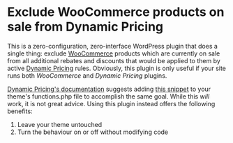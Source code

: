 # Exclude WooCommerce products on sale from Dynamic Pricing

This is a zero-configuration, zero-interface WordPress plugin that does a single thing: exclude [WooCommerce](https://github.com/woothemes/woocommerce) products which are currently on sale from all additional rebates and discounts that would be applied to them by active [Dynamic Pricing](https://www.woothemes.com/products/dynamic-pricing/) rules. Obviously, this plugin is only useful if your site runs both _WooCommerce_ and _Dynamic Pricing_ plugins.

[Dynamic Pricing's documentation](https://docs.woothemes.com/document/woocommerce-dynamic-pricing/#section-13) suggests adding [this snippet](https://gist.github.com/woogist/2b1b66d1569fbb7119f9#file-functions-php) to your theme's functions.php file to accomplish the same goal. While this _will_ work, it is not great advice. Using this plugin instead offers the following benefits:

1. Leave your theme untouched
2. Turn the behaviour on or off without modifying code
